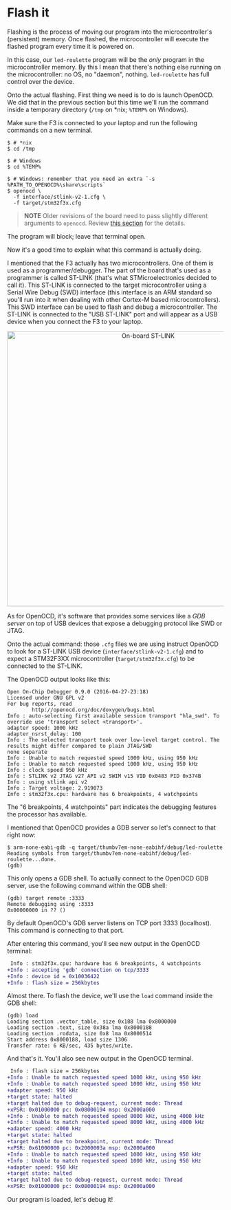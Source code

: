# Flash it

Flashing is the process of moving our program into the microcontroller's (persistent) memory. Once
flashed, the microcontroller will execute the flashed program every time it is powered on.

In this case, our `led-roulette` program will be the *only* program in the microcontroller memory.
By this I mean that there's nothing else running on the microcontroller: no OS, no "daemon",
nothing. `led-roulette` has full control over the device.

Onto the actual flashing. First thing we need is to do is launch OpenOCD. We did that in the
previous section but this time we'll run the command inside a temporary directory (`/tmp` on *nix;
`%TEMP%` on Windows).

Make sure the F3 is connected to your laptop and run the following commands on a new terminal.

``` console
$ # *nix
$ cd /tmp

$ # Windows
$ cd %TEMP%

$ # Windows: remember that you need an extra `-s %PATH_TO_OPENOCD%\share\scripts`
$ openocd \
  -f interface/stlink-v2-1.cfg \
  -f target/stm32f3x.cfg
```

> **NOTE** Older revisions of the board need to pass slightly different arguments to
> `openocd`. Review [this section] for the details.

[this section]: /03-setup/verify.html#First%20OpenOCD%20connection

The program will block; leave that terminal open.

Now it's a good time to explain what this command is actually doing.

I mentioned that the F3 actually has two microcontrollers. One of them is used as a
programmer/debugger. The part of the board that's used as a programmer is called ST-LINK (that's what
STMicroelectronics decided to call it). This ST-LINK is connected to the target microcontroller
using a Serial Wire Debug (SWD) interface (this interface is an ARM standard so you'll run into it
when dealing with other Cortex-M based microcontrollers). This SWD interface can be used to flash
and debug a microcontroller. The ST-LINK is connected to the "USB ST-LINK" port and will appear as
a USB device when you connect the F3 to your laptop.

<p align="center">
<img height=640 title="On-board ST-LINK" src="/assets/st-link.png">
</p>


As for OpenOCD, it's software that provides some services like a *GDB server* on top of USB
devices that expose a debugging protocol like SWD or JTAG.

Onto the actual command: those `.cfg` files we are using instruct OpenOCD to look for a ST-LINK USB
device (`interface/stlink-v2-1.cfg`) and to expect a STM32F3XX microcontroller
(`target/stm32f3x.cfg`) to be connected to the ST-LINK.

The OpenOCD output looks like this:

``` console
Open On-Chip Debugger 0.9.0 (2016-04-27-23:18)
Licensed under GNU GPL v2
For bug reports, read
        http://openocd.org/doc/doxygen/bugs.html
Info : auto-selecting first available session transport "hla_swd". To override use 'transport select <transport>'.
adapter speed: 1000 kHz
adapter_nsrst_delay: 100
Info : The selected transport took over low-level target control. The results might differ compared to plain JTAG/SWD
none separate
Info : Unable to match requested speed 1000 kHz, using 950 kHz
Info : Unable to match requested speed 1000 kHz, using 950 kHz
Info : clock speed 950 kHz
Info : STLINK v2 JTAG v27 API v2 SWIM v15 VID 0x0483 PID 0x374B
Info : using stlink api v2
Info : Target voltage: 2.919073
Info : stm32f3x.cpu: hardware has 6 breakpoints, 4 watchpoints
```

The "6 breakpoints, 4 watchpoints" part indicates the debugging features the processor has
available.

I mentioned that OpenOCD provides a GDB server so let's connect to that right now:

``` console
$ arm-none-eabi-gdb -q target/thumbv7em-none-eabihf/debug/led-roulette
Reading symbols from target/thumbv7em-none-eabihf/debug/led-roulette...done.
(gdb)
```

This only opens a GDB shell. To actually connect to the OpenOCD GDB server, use the following
command within the GDB shell:

```
(gdb) target remote :3333
Remote debugging using :3333
0x00000000 in ?? ()
```

By default OpenOCD's GDB server listens on TCP port 3333 (localhost). This command is connecting to
that port.

After entering this command, you'll see new output in the OpenOCD terminal:

``` diff
 Info : stm32f3x.cpu: hardware has 6 breakpoints, 4 watchpoints
+Info : accepting 'gdb' connection on tcp/3333
+Info : device id = 0x10036422
+Info : flash size = 256kbytes
```

Almost there. To flash the device, we'll use the `load` command inside the GDB shell:

```
(gdb) load
Loading section .vector_table, size 0x188 lma 0x8000000
Loading section .text, size 0x38a lma 0x8000188
Loading section .rodata, size 0x8 lma 0x8000514
Start address 0x8000188, load size 1306
Transfer rate: 6 KB/sec, 435 bytes/write.
```

And that's it. You'll also see new output in the OpenOCD terminal.

``` diff
 Info : flash size = 256kbytes
+Info : Unable to match requested speed 1000 kHz, using 950 kHz
+Info : Unable to match requested speed 1000 kHz, using 950 kHz
+adapter speed: 950 kHz
+target state: halted
+target halted due to debug-request, current mode: Thread
+xPSR: 0x01000000 pc: 0x08000194 msp: 0x2000a000
+Info : Unable to match requested speed 8000 kHz, using 4000 kHz
+Info : Unable to match requested speed 8000 kHz, using 4000 kHz
+adapter speed: 4000 kHz
+target state: halted
+target halted due to breakpoint, current mode: Thread
+xPSR: 0x61000000 pc: 0x2000003a msp: 0x2000a000
+Info : Unable to match requested speed 1000 kHz, using 950 kHz
+Info : Unable to match requested speed 1000 kHz, using 950 kHz
+adapter speed: 950 kHz
+target state: halted
+target halted due to debug-request, current mode: Thread
+xPSR: 0x01000000 pc: 0x08000194 msp: 0x2000a000
```

Our program is loaded, let's debug it!
